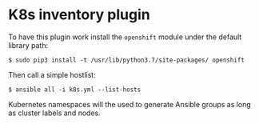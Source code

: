 # K8s inventory plugin

To have this plugin work install the `openshift` module under the default
library path:

```
$ sudo pip3 install -t /usr/lib/python3.7/site-packages/ openshift
```

Then call a simple hostlist:
```
$ ansible all -i k8s.yml --list-hosts
```

Kubernetes namespaces will the used to generate Ansible groups as long as 
cluster labels and nodes.

